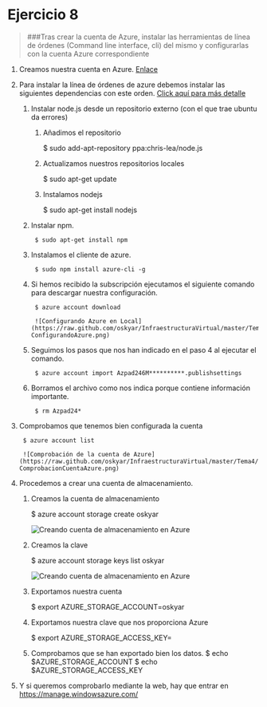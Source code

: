 # Ejercicio 8

> ###Tras crear la cuenta de Azure, instalar las herramientas de línea de órdenes (Command line interface, cli) del mismo y configurarlas con la cuenta Azure correspondiente

1. Creamos nuestra cuenta en Azure. [Enlace](http://www.WindowsAzurePass.com/azureu)

2. Para instalar la línea de órdenes de azure debemos instalar las siguientes dependencias con este orden. [Click aquí para más detalle](http://www.windowsazure.com/en-us/documentation/articles/xplat-cli/)

	1. Instalar node.js desde un repositorio externo (con el que trae ubuntu da errores)

		1. Añadimos el repositorio

			$ sudo add-apt-repository ppa:chris-lea/node.js

		2. Actualizamos nuestros repositorios locales

			$ sudo apt-get update

		3. Instalamos nodejs

			$ sudo apt-get install nodejs

	2. Instalar npm. 

			$ sudo apt-get install npm

	3. Instalamos el cliente de azure.

			$ sudo npm install azure-cli -g

	4. Si hemos recibido la subscripción ejecutamos el siguiente comando para descargar nuestra configuración.

			$ azure account download

			![Configurando Azure en Local](https://raw.github.com/oskyar/InfraestructuraVirtual/master/Tema4/img/Ejercicio8-ConfigurandoAzure.png)

	5. Seguimos los pasos que nos han indicado en el paso 4 al ejecutar el comando.

			$ azure account import Azpad246M**********.publishsettings

	6. Borramos el archivo como nos indica porque contiene información importante.

			$ rm Azpad24*

3. Comprobamos que tenemos bien configurada la cuenta

		$ azure account list

		![Comprobación de la cuenta de Azure](https://raw.github.com/oskyar/InfraestructuraVirtual/master/Tema4/img/Ejercicio8-ComprobacionCuentaAzure.png)

4. Procedemos a crear una cuenta de almacenamiento.

	1. Creamos la cuenta de almacenamiento

		$ azure account storage create oskyar

		![Creando cuenta de almacenamiento en Azure](https://raw.github.com/oskyar/InfraestructuraVirtual/master/Tema4/img/Ejercicio8-CreandoCuentaAlmacenamiento.png)
	
	2. Creamos la clave

		$ azure account storage keys list oskyar

		![Creando cuenta de almacenamiento en Azure](https://raw.github.com/oskyar/InfraestructuraVirtual/master/Tema4/img/Ejercicio8-ClaveAlmacenamiento.png)
	
	3. Exportamos nuestra cuenta

		$ export AZURE_STORAGE_ACCOUNT=oskyar
	
	4. Exportamos nuestra clave que nos proporciona Azure

		$ export AZURE_STORAGE_ACCESS_KEY=<Clave proporcionada por Azure>

	5. Comprobamos que se han exportado bien los datos.
		$ echo $AZURE_STORAGE_ACCOUNT
		$ echo $AZURE_STORAGE_ACCESS_KEY

5. Y si queremos comprobarlo mediante la web, hay que entrar en https://manage.windowsazure.com/